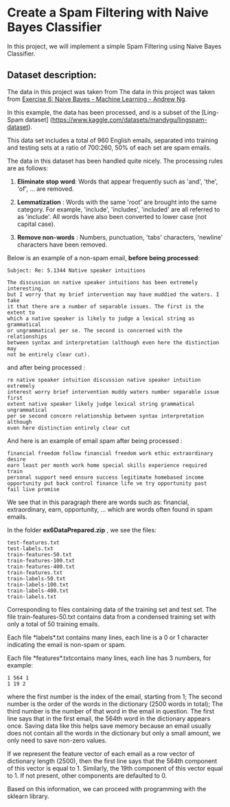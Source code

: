 # Create a Spam Filtering with Naive Bayes Classifier
In this project, we will implement a simple Spam Filtering using Naive Bayes Classifier.

## Dataset description:
The data in this project was taken from The data in this project was taken from [Exercise 6: Naive Bayes - Machine Learning - Andrew Ng](http://openclassroom.stanford.edu/MainFolder/DocumentPage.php?course=MachineLearning&doc=exercises/ex6/ex6.html).

In this example, the data has been processed, and is a subset of the [Ling-Spam dataset] (https://www.kaggle.com/datasets/mandygu/lingspam-dataset).

This data set includes a total of 960 English emails, separated into training and testing sets at a ratio of 700:260, 50% of each set are spam emails.

The data in this dataset has been handled quite nicely. The processing rules are as follows:

1. **Eliminate stop word**: Words that appear frequently such as 'and', 'the', 'of', ... are removed.

2. **Lemmatization** : Words with the same 'root' are brought into the same category. For example, 'include', 'includes', 'included' are all referred to as 'include'. All words have also been converted to lower case (not capital case).

3. **Remove non-words** : Numbers, punctuation, 'tabs' characters, 'newline' characters have been removed.

Below is an example of a non-spam email, **before being processed**:
```
Subject: Re: 5.1344 Native speaker intuitions
  
The discussion on native speaker intuitions has been extremely interesting, 
but I worry that my brief intervention may have muddied the waters. I take 
it that there are a number of separable issues. The first is the extent to
which a native speaker is likely to judge a lexical string as grammatical 
or ungrammatical per se. The second is concerned with the relationships 
between syntax and interpretation (although even here the distinction may 
not be entirely clear cut). 
```

and after being processed :
```
re native speaker intuition discussion native speaker intuition extremely 
interest worry brief intervention muddy waters number separable issue first 
extent native speaker likely judge lexical string grammatical ungrammatical 
per se second concern relationship between syntax interpretation although 
even here distinction entirely clear cut
```

And here is an example of email spam after being processed :
```
financial freedom follow financial freedom work ethic extraordinary desire 
earn least per month work home special skills experience required train 
personal support need ensure success legitimate homebased income 
opportunity put back control finance life ve try opportunity past 
fail live promise
```

We see that in this paragraph there are words such as: financial, extraordinary, earn, opportunity, ... which are words often found in spam emails.

In the folder **ex6DataPrepared.zip** , we see the files:
```
test-features.txt
test-labels.txt
train-features-50.txt
train-features-100.txt
train-features-400.txt
train-features.txt
train-labels-50.txt
train-labels-100.txt
train-labels-400.txt
train-labels.txt
```
Corresponding to files containing data of the training set and test set. The file train-features-50.txt contains data from a condensed training set with only a total of 50 training emails.

Each file \*labels\*.txt contains many lines, each line is a 0 or 1 character indicating the email is non-spam or spam.

Each file \*features\*.txtcontains many lines, each line has 3 numbers, for example:
```
1 564 1
1 19 2
```
where the first number is the index of the email, starting from 1; The second number is the order of the words in the dictionary (2500 words in total); The third number is the number of that word in the email in question. The first line says that in the first email, the 564th word in the dictionary appears once. Saving data like this helps save memory because an email usually does not contain all the words in the dictionary but only a small amount, we only need to save non-zero values.

If we represent the feature vector of each email as a row vector of dictionary length (2500), then the first line says that the 564th component of this vector is equal to 1. Similarly, the 19th component of this vector equal to 1. If not present, other components are defaulted to 0.

Based on this information, we can proceed with programming with the sklearn library.


